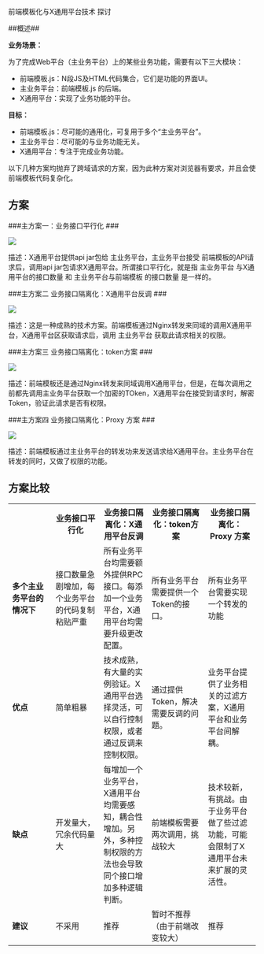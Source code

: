 
前端模板化与X通用平台技术 探讨

##概述##

**业务场景：**

为了完成Web平台（主业务平台）上的某些业务功能，需要有以下三大模块：

- 前端模板.js：N段JS及HTML代码集合，它们是功能的界面UI。
- 主业务平台：前端模板.js 的后端。
- X通用平台：实现了业务功能的平台。

**目标：**

- 前端模板.js：尽可能的通用化，可复用于多个“主业务平台”。
- 主业务平台：尽可能的与业务功能无关。
- X通用平台：专注于完成业务功能。

以下几种方案均抛弃了跨域请求的方案，因为此种方案对浏览器有要求，并且会使前端模板代码复杂化。

## 方案 ##

###主方案一：业务接口平行化 ###

![](http://ww3.sinaimg.cn/bmiddle/60c9620fgw1eichclc0wmj20gu09qq3a.jpg)

描述：X通用平台提供api jar包给 主业务平台，主业务平台接受 前端模板的API请求后，调用api jar包请求X通用平台。所谓接口平行化，就是指 主业务平台 与X通用平台的接口数量 和 主业务平台与前端模板 的接口数量 是一样的。

###主方案二 业务接口隔离化：X通用平台反调 ###

![](http://ww3.sinaimg.cn/bmiddle/60c9620fgw1eichclcs0kj20gp09jjru.jpg)

描述：这是一种成熟的技术方案。前端模板通过Nginx转发来同域的调用X通用平台，X通用平台区获取请求后，调用 主业务平台 获取此请求相关的权限。

###主方案三 业务接口隔离化：token方案 ###

![](http://ww2.sinaimg.cn/bmiddle/60c9620fgw1eichclj4ipj20gp09jt96.jpg)

描述：前端模板还是通过Nginx转发来同域调用X通用平台，但是，在每次调用之前都先调用主业务平台获取一个加密的TOken，X通用平台在接受到请求时，解密Token，验证此请求是否有权限。

###主方案四 业务接口隔离化：Proxy 方案 ###

![](http://ww4.sinaimg.cn/bmiddle/60c9620fgw1eichclp65mj20mr04tmxi.jpg)

描述：前端模板通过主业务平台的转发功来发送请求给X通用平台。主业务平台在转发的同时，又做了权限的功能。

## 方案比较 ##

<table border="0" cellspacing="0" cellpadding="0">
  	<tr>
	    <th></th>
	    <th>业务接口平行化</th>
		<th>业务接口隔离化：X通用平台反调</th>
		<th>业务接口隔离化：token方案</th>
		<th>业务接口隔离化：Proxy 方案</th>
	</tr>
	<tr>
		<td width="150px"><b>多个主业务平台的情况下</b></td>
		<td width="150px">接口数量急剧增加，每个业务平台的代码复制粘贴严重</td>
		<td width="150px">所有业务平台均需要额外提供RPC接口。每添加一个业务平台，X通用平台均需要升级更改配置。</td>
		<td width="150px">所有业务平台需要提供一个Token的接口。</td>
		<td width="150px">所有业务平台需要实现一个转发的功能</td>
	</tr>
	<tr>
		<td width="150px"><b>优点</b></td>
		<td width="150px">简单粗暴</td>
		<td width="150px">技术成熟，有大量的实例验证。X通用平台选择灵活，可以自行控制权限，或者通过反调来控制权限。</td>
		<td width="150px">通过提供Token，解决需要反调的问题。</td>
		<td width="150px">业务平台提供了业务相关的过滤方案，X通用平台和业务平台间解耦。</td>
	</tr>
	<tr>
		<td width="150px"><b>缺点</b></td>
		<td width="150px">开发量大，冗余代码量大</td>
		<td width="150px">每增加一个业务平台，X通用平台均需要感知，耦合性增加。另外，多种控制权限的方法也会导致同个接口增加多种逻辑判断。</td>
		<td width="150px">前端模板需要两次调用，挑战较大</td>
		<td width="150px">技术较新，有挑战。由于业务平台做了些过滤功能，可能会限制了X通用平台未来扩展的灵活性。</td>
	</tr>
	<tr>
		<td width="150px"><b>建议</b></td>
		<td width="150px">不采用</td>
		<td width="150px">推荐</td>
		<td width="150px">暂时不推荐（由于前端改变较大）</td>
		<td width="150px">推荐</td>
	</tr>
</table>

